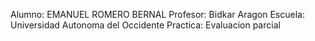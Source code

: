 Alumno: EMANUEL ROMERO BERNAL
Profesor: Bidkar Aragon
Escuela: Universidad Autonoma del Occidente
Practica: Evaluacion parcial
